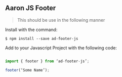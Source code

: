 ## Aaron JS Footer

> This should be use in the following manner

Install with the command:

```
$ npm install --save ad-footer-js
```

Add to your Javascript Project with the following code:

```javascript

import { footer } from ‘ad-footer-js’;

footer(‘Some Name’);
```
